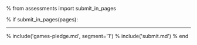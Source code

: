 % from assessments import submit_in_pages

% if submit_in_pages(pages):

--- 

   % include('games-pledge.md', segment='1')
   % include('submit.md')
% end
